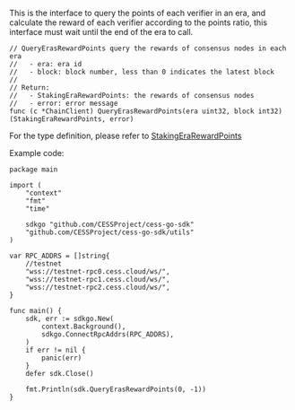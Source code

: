 This is the interface to query the points of each verifier in an era, and calculate the reward of each verifier according to the points ratio, this interface must wait until the end of the era to call.

```golang
// QueryErasRewardPoints query the rewards of consensus nodes in each era
//   - era: era id
//   - block: block number, less than 0 indicates the latest block
//
// Return:
//   - StakingEraRewardPoints: the rewards of consensus nodes
//   - error: error message
func (c *ChainClient) QueryErasRewardPoints(era uint32, block int32) (StakingEraRewardPoints, error)
```

For the type definition, please refer to [StakingEraRewardPoints](../chain_type.md#StakingEraRewardPoints)

Example code:
```golang
package main

import (
    "context"
    "fmt"
    "time"

    sdkgo "github.com/CESSProject/cess-go-sdk"
    "github.com/CESSProject/cess-go-sdk/utils"
)

var RPC_ADDRS = []string{
    //testnet
    "wss://testnet-rpc0.cess.cloud/ws/",
    "wss://testnet-rpc1.cess.cloud/ws/",
    "wss://testnet-rpc2.cess.cloud/ws/",
}

func main() {
    sdk, err := sdkgo.New(
        context.Background(),
        sdkgo.ConnectRpcAddrs(RPC_ADDRS),
    )
    if err != nil {
        panic(err)
    }
    defer sdk.Close()

    fmt.Println(sdk.QueryErasRewardPoints(0, -1))
}
```